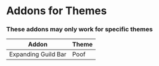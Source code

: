 # Addons for Themes
### These addons may only work for specific themes

Addon | Theme
------------ | -------------
Expanding Guild Bar | Poof
